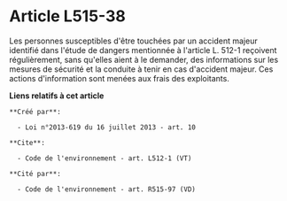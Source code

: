 # Article L515-38

Les personnes susceptibles d'être touchées par un accident majeur identifié dans l'étude de dangers mentionnée à l'article L.
512-1 reçoivent régulièrement, sans qu'elles aient à le demander, des informations sur les mesures de sécurité et la conduite
à tenir en cas d'accident majeur. Ces actions d'information sont menées aux frais des exploitants.

**Liens relatifs à cet article**

	**Créé par**:

	  - Loi n°2013-619 du 16 juillet 2013 - art. 10

	**Cite**:

	  - Code de l'environnement - art. L512-1 (VT)

	**Cité par**:

	  - Code de l'environnement - art. R515-97 (VD)
